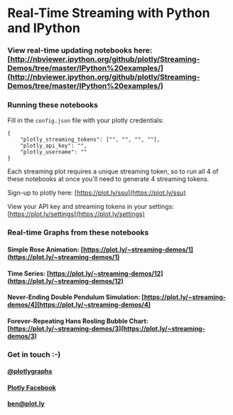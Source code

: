 # Real-Time Streaming with Python and IPython

### View real-time updating notebooks here: [http://nbviewer.ipython.org/github/plotly/Streaming-Demos/tree/master/IPython%20examples/](http://nbviewer.ipython.org/github/plotly/Streaming-Demos/tree/master/IPython%20examples/)

### Running these notebooks
Fill in the `config.json` file with your plotly credentials:
```
{
    "plotly_streaming_tokens": ["", "", "", ""],
    "plotly_api_key": "",
    "plotly_username": ""
}
```

Each streaming plot requires a unique streaming token, so to run all 4 of these notebooks at once you'll need to generate 4 streaming tokens.

Sign-up to plotly here: [https://plot.ly/ssu](https://plot.ly/ssu)

View your API key and streaming tokens in your settings: [https://plot.ly/settings](https://plot.ly/settings)

### Real-time Graphs from these notebooks
#### Simple Rose Animation: [https://plot.ly/~streaming-demos/1](https://plot.ly/~streaming-demos/1)
#### Time Series: [https://plot.ly/~streaming-demos/12](https://plot.ly/~streaming-demos/12) 
#### Never-Ending Double Pendulum Simulation: [https://plot.ly/~streaming-demos/4](https://plot.ly/~streaming-demos/4)
#### Forever-Repeating Hans Rosling Bubble Chart: [https://plot.ly/~streaming-demos/3](https://plot.ly/~streaming-demos/3)


### Get in touch :-)
#### [@plotlygraphs](https://twitter.com/plotlygraphs)
#### [Plotly Facebook](https://facebook.com/plotly)
#### <ben@plot.ly>

